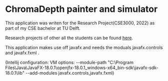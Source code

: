 # ChromaDepth painter and simulator

This application was writen for the Research Project(CSE3000, 2022) as part of my CSE bachelor at TU Delft.


Research projects of other all the students can be found [here](https://cse3000-research-project.github.io/).


This application makes use off javafx and needs the moduals javafx.controls and javafx.fxml .

(Intellij configuration: VM options: --module-path "C:\Program Files\Java\JavaFX-18.0.1\openjfx-18.0.1_windows-x64_bin-sdk\javafx-sdk-18.0.1\lib" --add-modules javafx.controls,javafx.fxml)